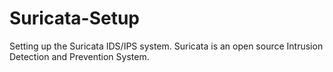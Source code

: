 # Suricata-Setup
Setting up the Suricata IDS/IPS system.
Suricata is an open source Intrusion Detection and Prevention System.
